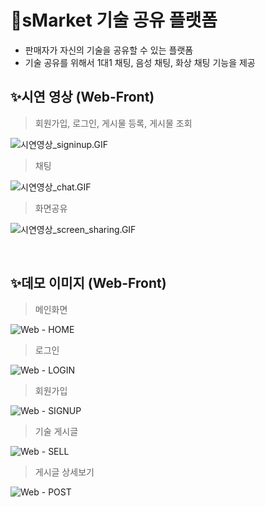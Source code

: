 # 🚀sMarket 기술 공유 플랫폼

- 판매자가 자신의 기술을 공유할 수 있는 플랫폼
- 기술 공유를 위해서 1대1 채팅, 음성 채팅, 화상 채팅 기능을 제공
  <br>

## ✨시연 영상 (Web-Front)

> 회원가입, 로그인, 게시물 등록, 게시물 조회

![시연영상_signinup.GIF](https://s3-us-west-2.amazonaws.com/secure.notion-static.com/6693c357-4502-4a52-9343-4249e0201e8e/%E1%84%89%E1%85%B5%E1%84%8B%E1%85%A7%E1%86%AB%E1%84%8B%E1%85%A7%E1%86%BC%E1%84%89%E1%85%A1%E1%86%BC_signinup.gif)

> 채팅

![시연영상_chat.GIF](https://s3-us-west-2.amazonaws.com/secure.notion-static.com/1d589a88-3fd4-4216-bbe8-26f39889644e/%E1%84%89%E1%85%B5%E1%84%8B%E1%85%A7%E1%86%AB%E1%84%8B%E1%85%A7%E1%86%BC%E1%84%89%E1%85%A1%E1%86%BC_chat.gif)

> 화면공유

![시연영상_screen_sharing.GIF](https://s3-us-west-2.amazonaws.com/secure.notion-static.com/7a3647dd-3b20-49eb-9577-c792a1f4959e/%E1%84%89%E1%85%B5%E1%84%8B%E1%85%A7%E1%86%AB%E1%84%8B%E1%85%A7%E1%86%BC%E1%84%89%E1%85%A1%E1%86%BC_screen_sharing.gif)

  <br>

## ✨데모 이미지 (Web-Front)

> 메인화면

![Web - HOME](https://user-images.githubusercontent.com/94473725/215111933-0aabc1ee-e971-479b-8a68-937b4a816e49.png)

> 로그인

![Web - LOGIN](https://user-images.githubusercontent.com/94473725/215111983-f6516e5e-071c-43e2-9e93-5f1afaa5f694.png)

> 회원가입

![Web - SIGNUP](https://user-images.githubusercontent.com/94473725/215111978-5a4dda96-b746-41e3-b063-786846c84dc9.png)

> 기술 게시글

![Web - SELL](https://user-images.githubusercontent.com/94473725/215111972-c0c31f18-798c-4463-a846-c7c036afb040.png)

> 게시글 상세보기

![Web - POST](https://user-images.githubusercontent.com/94473725/215111961-7481f90f-60c9-4ff5-99a0-c026a2f779b0.png)
